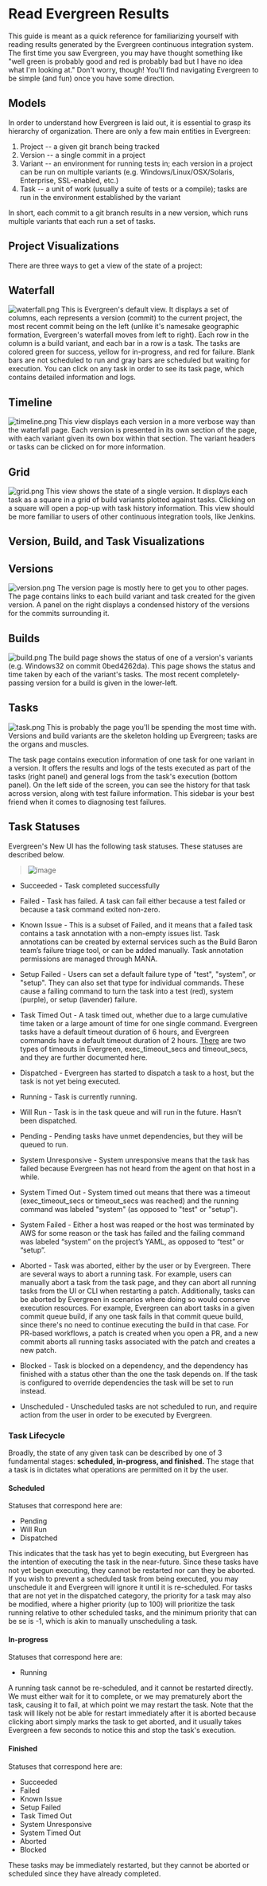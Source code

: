 # Read Evergreen Results

This guide is meant as a quick reference for familiarizing yourself with reading results generated by the Evergreen continuous integration system.
The first time you saw Evergreen, you may have thought something like "well green is probably good and red is probably bad but I have no idea what I'm looking at."
Don't worry, though!
You'll find navigating Evergreen to be simple (and fun) once you have some direction.

## Models
In order to understand how Evergreen is laid out, it is essential to grasp its hierarchy of organization.
There are only a few main entities in Evergreen:

1. Project -- a given git branch being tracked
2. Version -- a single commit in a project
3. Variant -- an environment for running tests in; each version in a project can be run on multiple variants (e.g. Windows/Linux/OSX/Solaris, Enterprise, SSL-enabled, etc.)
4. Task -- a unit of work (usually a suite of tests or a compile); tasks are run in the environment established by the variant

In short, each commit to a git branch results in a new version, which runs multiple variants that each run a set of tasks.

## Project Visualizations

There are three ways to get a view of the state of a project:

## Waterfall
![waterfall.png](../images/waterfall.png)
This is Evergreen's default view.
It displays a set of columns, each represents a version (commit) to the current project, the most recent commit being on the left (unlike it's namesake geographic formation, Evergreen's waterfall moves from left to right).
Each row in the column is a build variant, and each bar in a row is a task.
The tasks are colored green for success, yellow for in-progress, and red for failure.
Blank bars are not scheduled to run and gray bars are scheduled but waiting for execution. 
You can click on any task in order to see its task page, which contains detailed information and logs.

## Timeline
![timeline.png](../images/timeline.png)
This view displays each version in a more verbose way than the waterfall page.
Each version is presented in its own section of the page, with each variant given its own box within that section. 
The variant headers or tasks can be clicked on for more information.

## Grid
![grid.png](../images/grid.png)
This view shows the state of a single version.
It displays each task as a square in a grid of build variants plotted against tasks.
Clicking on a square will open a pop-up with task history information.
This view should be more familiar to users of other continuous integration tools, like Jenkins.

## Version, Build, and Task Visualizations

## Versions
![version.png](../images/version.png)
The version page is mostly here to get you to other pages.
The page contains links to each build variant and task created for the given version. 
A panel on the right displays a condensed history of the versions for the commits surrounding it.

## Builds
![build.png](../images/build.png)
The build page shows the status of one of a version's variants (e.g. Windows32 on commit 0bed4262da). 
This page shows the status and time taken by each of the variant's tasks.
The most recent completely-passing version for a build is given in the lower-left.

## Tasks
![task.png](../images/task.png)
This is probably the page you'll be spending the most time with.
Versions and build variants are the skeleton holding up Evergreen; tasks are the organs and muscles.

The task page contains execution information of one task for one variant in a version.
It offers the results and logs of the tests executed as part of the tasks (right panel) and general logs from the task's execution (bottom panel).
On the left side of the screen, you can see the history for that task across version, along with test failure information.
This sidebar is your best friend when it comes to diagnosing test failures.

## Task Statuses

Evergreen's New UI has the following task statuses.  These statuses are described below. 
> ![image](https://user-images.githubusercontent.com/94386332/176959251-0f71c73a-9c79-4c7b-909a-6869558142ac.png)

* Succeeded - Task completed successfully
* Failed -  Task has failed. A task can fail either because a test failed or because a task command exited non-zero.
* Known Issue - This is a subset of Failed, and it means that a failed task contains a task annotation with a non-empty issues list.  Task annotations can be created by external services such as the Build Baron team’s failure triage tool, or can be added manually.  Task annotation permissions are managed through MANA. 
* Setup Failed -  Users can set a default failure type of "test", "system", or "setup". They can also set that type for individual commands. These cause a failing command to turn the task into a test (red), system (purple), or setup (lavender) failure.
* Task Timed Out -  A task timed out, whether due to a large cumulative time taken or a large amount of time for one single command.  Evergreen tasks have a default timeout duration of 6 hours, and Evergreen commands have a default timeout duration of 2 hours. [There](../02-Configure-a-Project/01-Project-Configuration-Files#pre-post-and-timeout.) are two types of timeouts in Evergreen, exec_timeout_secs and timeout_secs, and they are further documented here. 
* Dispatched - Evergreen has started to dispatch a task to a host, but the task is not yet being executed. 
* Running - Task is currently running. 
* Will Run - Task is in the task queue and will run in the future. Hasn’t been dispatched. 
* Pending - Pending tasks have unmet dependencies, but they will be queued to run.

* System Unresponsive - System unresponsive means that the task has failed because Evergreen has not heard from the agent on that host in a while. 

* System Timed Out - System timed out means that there was a timeout (exec_timeout_secs or timeout_secs was reached) and the running command was labeled "system" (as opposed to "test" or "setup").

* System Failed - Either a host was reaped or the host was terminated by AWS for some reason or the task has failed and the failing command was labeled “system” on the project’s YAML, as opposed to “test” or “setup”. 
* Aborted - Task was aborted, either by the user or by Evergreen. There are several ways to abort a running task. For example, users can manually abort a task from the task page, and they can abort all running tasks from the UI or CLI when restarting a patch. Additionally, tasks can be aborted by Evergreen in scenarios where doing so would conserve execution resources. For example, Evergreen can abort tasks in a given commit queue build, if any one task fails in that commit queue build, since there's no need to continue executing the build in that case.  For PR-based workflows, a patch is created when you open a PR, and a new commit aborts all running tasks associated with the patch and creates a new patch. 
* Blocked -  Task is blocked on a dependency, and the dependency has finished with a status other than the one the task depends on. If the task is configured to override dependencies the task will be set to run instead. 
* Unscheduled - Unscheduled tasks are not scheduled to run, and require action from the user in order to be executed by Evergreen.

### Task Lifecycle
Broadly, the state of any given task can be described by one of 3 fundamental stages: **scheduled, in-progress, and finished.** The stage that a task is in dictates what operations are permitted on it by the user.
#### Scheduled
Statuses that correspond here are:
* Pending
* Will Run
* Dispatched  

This indicates that the task has yet to begin executing, but Evergreen has the intention of executing the task in the near-future. Since these tasks have not yet begun executing, they cannot be restarted nor can they be aborted. If you wish to prevent a scheduled task from being executed, you may unschedule it and Evergreen will ignore it until it is re-scheduled. For tasks that are not yet in the dispatched category, the priority for a task may also be modified, where a higher priority (up to 100) will prioritize the task running relative to other scheduled tasks, and the minimum priority that can be se is -1, which is akin to manually unscheduling a task.
#### In-progress
Statuses that correspond here are:
* Running 

A running task cannot be re-scheduled, and it cannot be restarted directly. We must either wait for it to complete, or we may prematurely abort the task, causing it to fail, at which point we may restart the task. Note that the task will likely not be able for restart immediately after it is aborted because clicking abort simply marks the task to get aborted, and it usually takes Evergreen a few seconds to notice this and stop the task's execution.
#### Finished
Statuses that correspond here are:
* Succeeded
* Failed
* Known Issue
* Setup Failed
* Task Timed Out
* System Unresponsive
* System Timed Out
* Aborted
* Blocked

These tasks may be immediately restarted, but they cannot be aborted or scheduled since they have already completed.

